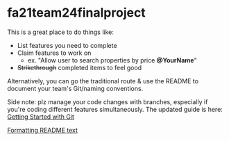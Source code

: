 # fa21team24finalproject

This is a great place to do things like:
- List features you need to complete
- Claim features to work on
  - ex. "Allow user to search properties by price **@YourName**"
- ~~Strikethrough~~ completed items to feel good

Alternatively, you can go the traditional route & use the README to document your team's Git/naming conventions.

Side note: plz manage your code changes with branches, especially if you're coding different features simultaneously.  The updated guide is here: [Getting Started with Git](https://docs.google.com/document/d/1JCmHccq2WOZCHx98B95oSjZNzr3cS3Vil2ePiM81OBk/edit?usp=sharing)

[Formatting README text](https://docs.github.com/en/github/writing-on-github/getting-started-with-writing-and-formatting-on-github/basic-writing-and-formatting-syntax#links)
